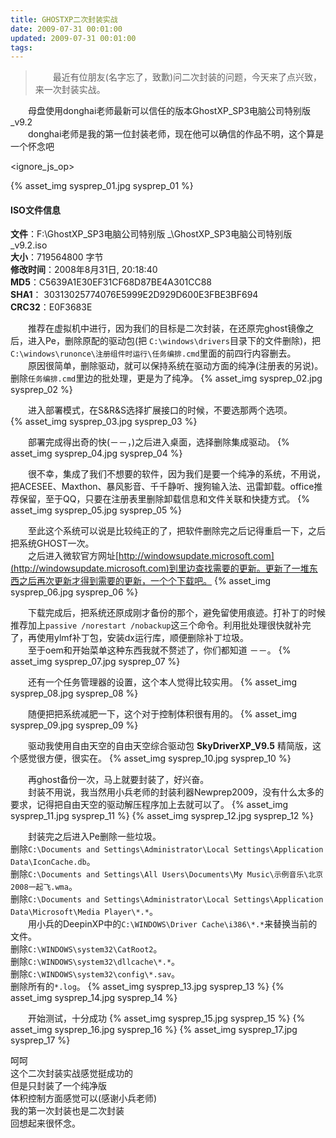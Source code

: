 ```yaml
---
title: GHOSTXP二次封装实战
date: 2009-07-31 00:01:00
updated: 2009-07-31 00:01:00
tags:
---
```

>　　最近有位朋友(名字忘了，致歉)问二次封装的问题，今天来了点兴致，来一次封装实战。
 
　　母盘使用donghai老师最新可以信任的版本GhostXP_SP3电脑公司特别版_v9.2   
　　donghai老师是我的第一位封装老师，现在他可以确信的作品不明，这个算是一个怀念吧 

<ignore_js_op>

{% asset_img sysprep_01.jpg sysprep_01 %}

#### ISO文件信息  
**文件**：F:\GhostXP_SP3电脑公司特别版  _\GhostXP_SP3电脑公司特别版_v9.2.iso    
**大小**：719564800 字节  
**修改时间**：2008年8月31日, 20:18:40  
**MD5**：C5639A1E30EF31CF68D87BE4A301CC88  
**SHA1**： 30313025774076E5999E2D929D600E3FBE3BF694  
**CRC32**：E0F3683E 
 
　　推荐在虚拟机中进行，因为我们的目标是二次封装，在还原完ghost镜像之后，进入Pe，删除原配的驱动包(把 `C:\windows\drivers`目录下的文件删除)，把`C:\windows\runonce\注册组件时运行\任务编排.cmd`里面的前四行内容删去。  
　　原因很简单，删除驱动，就可以保持系统在驱动方面的纯净(注册表的另说)。删除`任务编排.cmd`里边的批处理，更是为了纯净。
{% asset_img sysprep_02.jpg sysprep_02 %}


　　进入部署模式，在S&R&S选择扩展接口的时候，不要选那两个选项。  
{% asset_img sysprep_03.jpg sysprep_03 %}

　　部署完成得出奇的快(－－，)之后进入桌面，选择删除集成驱动。
{% asset_img sysprep_04.jpg sysprep_04 %}

　　很不幸，集成了我们不想要的软件，因为我们是要一个纯净的系统，不用说，把ACESEE、Maxthon、暴风影音、千千静听、搜狗输入法、迅雷卸载。office推荐保留，至于QQ，只要在注册表里删除卸载信息和文件关联和快捷方式。
{% asset_img sysprep_05.jpg sysprep_05 %}

　　至此这个系统可以说是比较纯正的了，把软件删除完之后记得重启一下，之后把系统GHOST一次。  
　　之后进入微软官方网址[http://windowsupdate.microsoft.com](http://windowsupdate.microsoft.com)到里边查找需要的更新。更新了一堆东西之后再次更新才得到需要的更新，一个个下载吧。
{% asset_img sysprep_06.jpg sysprep_06 %}

　　下载完成后，把系统还原成刚才备份的那个，避免留使用痕迹。打补丁的时候推荐加上`passive /norestart /nobackup`这三个命令。利用批处理很快就补完了，再使用ylmf补丁包，安装dx运行库，顺便删除补丁垃圾。  
　　至于oem和开始菜单这种东西我就不赘述了，你们都知道 －－。
{% asset_img sysprep_07.jpg sysprep_07 %}

　　还有一个任务管理器的设置，这个本人觉得比较实用。
{% asset_img sysprep_08.jpg sysprep_08 %}

　　随便把把系统减肥一下，这个对于控制体积很有用的。
{% asset_img sysprep_09.jpg sysprep_09 %}

　　驱动我使用自由天空的自由天空综合驱动包 **SkyDriverXP_V9.5** 精简版，这个感觉很方便，很实在。
{% asset_img sysprep_10.jpg sysprep_10 %}

　　再ghost备份一次，马上就要封装了，好兴奋。  
　　封装不用说，我当然用小兵老师的封装利器Newprep2009，没有什么太多的要求，记得把自由天空的驱动解压程序加上去就可以了。
{% asset_img sysprep_11.jpg sysprep_11 %}
{% asset_img sysprep_12.jpg sysprep_12 %}


　　封装完之后进入Pe删除一些垃圾。  
删除`C:\Documents and Settings\Administrator\Local Settings\Application Data\IconCache.db`。  
删除`C:\Documents and Settings\All Users\Documents\My Music\示例音乐\北京2008一起飞.wma`。  
删除`C:\Documents and Settings\Administrator\Local Settings\Application Data\Microsoft\Media Player\*.*`。  
　　用小兵的DeepinXP中的`C:\WINDOWS\Driver Cache\i386\*.*`来替换当前的文件。  
删除`C:\WINDOWS\system32\CatRoot2`。  
删除`C:\WINDOWS\system32\dllcache\*.*`。  
删除`C:\WINDOWS\system32\config\*.sav`。  
删除所有的`*.log`。
{% asset_img sysprep_13.jpg sysprep_13 %}
{% asset_img sysprep_14.jpg sysprep_14 %}

　　开始测试，十分成功
{% asset_img sysprep_15.jpg sysprep_15 %}
{% asset_img sysprep_16.jpg sysprep_16 %}
{% asset_img sysprep_17.jpg sysprep_17 %}

呵呵  
这个二次封装实战感觉挺成功的  
但是只封装了一个纯净版  
体积控制方面感觉可以(感谢小兵老师)  
我的第一次封装也是二次封装  
回想起来很怀念。